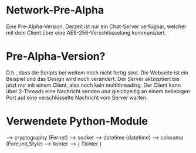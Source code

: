 # Network-Pre-Alpha
Eine Pre-Alpha-Version. Derzeit ist nur ein Chat-Server verfügbar, welcher mit dem Client über eine AES-256-Verschlüsselung kommuniziert.
# Pre-Alpha-Version?
D.h., dass die Scripts bei weitem noch nicht fertig sind. Die Webseite ist ein Beispiel und das Design wird 
noch verändert. Der Server aktzeptiert bis jetzt nur mit einem Client, also noch kein multithreading. 
Der Client kann über 2-Threads eine Nachricht senden und gleichzeitig an einem beliebigen Port auf eine verschlüsselte Nachricht vom 
Server warten.
# Verwendete Python-Module

   --> cryptography (Fernet)
   --> socket 
   --> datetime (datetime)
   --> colorama (Fore,init,Style)
   --> tkinter 
   --> ( Tkinter )
